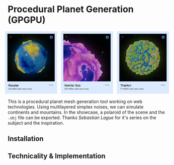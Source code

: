 # Procedural Planet Generation (GPGPU)

<header style="display: flex; justify-content: center; width: 100%; gap: 12px; margin-bottom: 16px;">
  <img src="docs/ss1.png" style="width: 33%"/>
  <img src="docs/ss.png" style="width: 33%"/>
  <img src="docs/ss2.png" style="width: 33%"/>
</header>

This is a procedural planet mesh generation tool working on web technologies. Using multilayered simplex noises, we can simulate continents and mountains. In the showcase, a polaroid of the scene and the `.obj` file can be exported. Thanks _Sebastian Lague_ for it's series on the subject and the inspiration.

## Installation

## Technicality & Implementation
